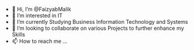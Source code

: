 - 👋 Hi, I’m @FaizyabMalik
- 👀 I’m interested in IT
- 🌱 I’m currently Studying Business Information Technology and Systems
- 💞️ I’m looking to collaborate on various Projects to further enhance my Skills
- 📫 How to reach me ...

<!---
FaizyabMalik/FaizyabMalik is a ✨ special ✨ repository because its `README.md` (this file) appears on your GitHub profile.
You can click the Preview link to take a look at your changes.
--->
